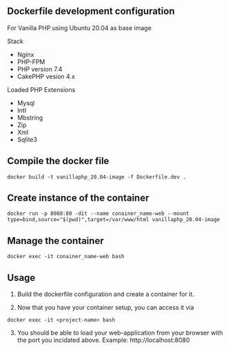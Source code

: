 ## Dockerfile development configuration

For Vanilla PHP using Ubuntu 20.04 as base image

Stack

* Nginx
* PHP-FPM 
* PHP version 7.4
* CakePHP vesion 4.x

Loaded PHP Extensions

* Mysql
* Intl
* Mbstring
* Zip
* Xml
* Sqlite3


## Compile the docker file

```
docker build -t vanillaphp_20.04-image -f Dockerfile.dev .
```

## Create instance of the container

```
docker run -p 8080:80 -dit --name conainer_name-web --mount type=bind,source="$(pwd)",target=/var/www/html vanillaphp_20.04-image
```


## Manage the container

```
docker exec -it conainer_name-web bash
```


## Usage

1. Build the dockerfile configuration and create a container for it.

2. Now that you have your container setup, you can access it via

```
docker exec -it <project-name> bash	
```

3. You should be able to load your web-application from your browser with the port you incidated above. Example: http://localhost:8080


